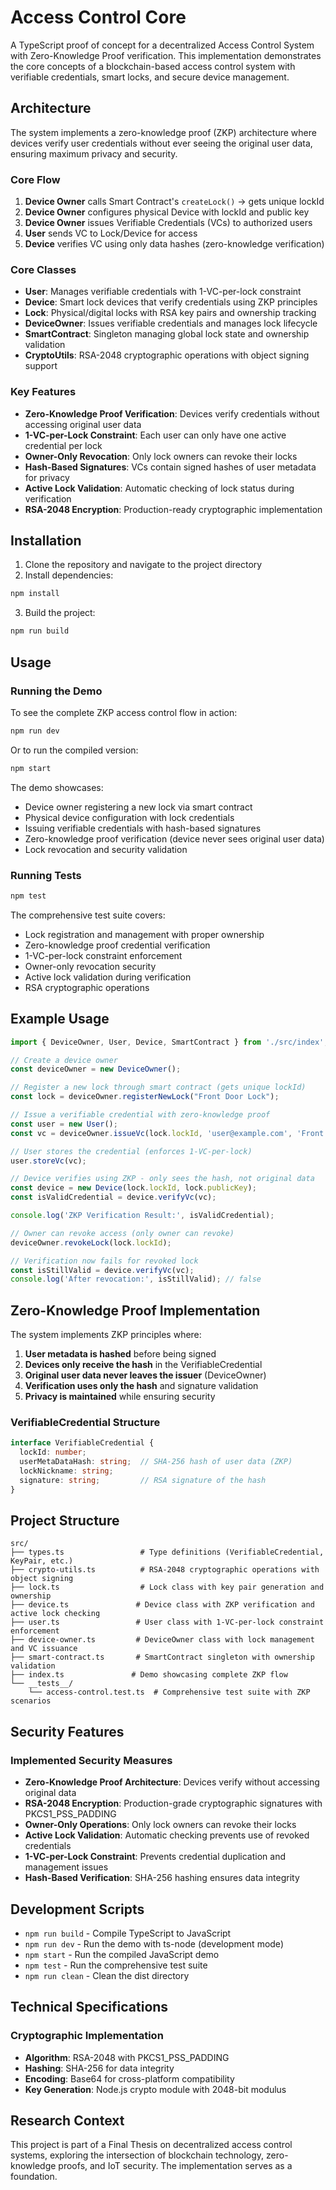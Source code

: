 # Access Control Core

A TypeScript proof of concept for a decentralized Access Control System with Zero-Knowledge Proof verification. This implementation demonstrates the core concepts of a blockchain-based access control system with verifiable credentials, smart locks, and secure device management.

## Architecture

The system implements a zero-knowledge proof (ZKP) architecture where devices verify user credentials without ever seeing the original user data, ensuring maximum privacy and security.

### Core Flow

1. **Device Owner** calls Smart Contract's `createLock()` → gets unique lockId
2. **Device Owner** configures physical Device with lockId and public key
3. **Device Owner** issues Verifiable Credentials (VCs) to authorized users
4. **User** sends VC to Lock/Device for access
5. **Device** verifies VC using only data hashes (zero-knowledge verification)

### Core Classes

- **User**: Manages verifiable credentials with 1-VC-per-lock constraint
- **Device**: Smart lock devices that verify credentials using ZKP principles
- **Lock**: Physical/digital locks with RSA key pairs and ownership tracking
- **DeviceOwner**: Issues verifiable credentials and manages lock lifecycle
- **SmartContract**: Singleton managing global lock state and ownership validation
- **CryptoUtils**: RSA-2048 cryptographic operations with object signing support

### Key Features

- **Zero-Knowledge Proof Verification**: Devices verify credentials without accessing original user data
- **1-VC-per-Lock Constraint**: Each user can only have one active credential per lock
- **Owner-Only Revocation**: Only lock owners can revoke their locks
- **Hash-Based Signatures**: VCs contain signed hashes of user metadata for privacy
- **Active Lock Validation**: Automatic checking of lock status during verification
- **RSA-2048 Encryption**: Production-ready cryptographic implementation

## Installation

1. Clone the repository and navigate to the project directory
2. Install dependencies:
```bash
npm install
```

3. Build the project:
```bash
npm run build
```

## Usage

### Running the Demo

To see the complete ZKP access control flow in action:

```bash
npm run dev
```

Or to run the compiled version:
```bash
npm start
```

The demo showcases:
- Device owner registering a new lock via smart contract
- Physical device configuration with lock credentials
- Issuing verifiable credentials with hash-based signatures
- Zero-knowledge proof verification (device never sees original user data)
- Lock revocation and security validation

### Running Tests

```bash
npm test
```

The comprehensive test suite covers:
- Lock registration and management with proper ownership
- Zero-knowledge proof credential verification
- 1-VC-per-lock constraint enforcement
- Owner-only revocation security
- Active lock validation during verification
- RSA cryptographic operations

## Example Usage

```typescript
import { DeviceOwner, User, Device, SmartContract } from './src/index';

// Create a device owner
const deviceOwner = new DeviceOwner();

// Register a new lock through smart contract (gets unique lockId)
const lock = deviceOwner.registerNewLock("Front Door Lock");

// Issue a verifiable credential with zero-knowledge proof
const user = new User();
const vc = deviceOwner.issueVc(lock.lockId, 'user@example.com', 'Front Door Access');

// User stores the credential (enforces 1-VC-per-lock)
user.storeVc(vc);

// Device verifies using ZKP - only sees the hash, not original data
const device = new Device(lock.lockId, lock.publicKey);
const isValidCredential = device.verifyVc(vc);

console.log('ZKP Verification Result:', isValidCredential);

// Owner can revoke access (only owner can revoke)
deviceOwner.revokeLock(lock.lockId);

// Verification now fails for revoked lock
const isStillValid = device.verifyVc(vc);
console.log('After revocation:', isStillValid); // false
```

## Zero-Knowledge Proof Implementation

The system implements ZKP principles where:

1. **User metadata is hashed** before being signed
2. **Devices only receive the hash** in the VerifiableCredential
3. **Original user data never leaves the issuer** (DeviceOwner)
4. **Verification uses only the hash** and signature validation
5. **Privacy is maintained** while ensuring security

### VerifiableCredential Structure

```typescript
interface VerifiableCredential {
  lockId: number;
  userMetaDataHash: string;  // SHA-256 hash of user data (ZKP)
  lockNickname: string;
  signature: string;         // RSA signature of the hash
}
```

## Project Structure

```
src/
├── types.ts                 # Type definitions (VerifiableCredential, KeyPair, etc.)
├── crypto-utils.ts          # RSA-2048 cryptographic operations with object signing
├── lock.ts                  # Lock class with key pair generation and ownership
├── device.ts               # Device class with ZKP verification and active lock checking
├── user.ts                 # User class with 1-VC-per-lock constraint enforcement
├── device-owner.ts         # DeviceOwner class with lock management and VC issuance
├── smart-contract.ts       # SmartContract singleton with ownership validation
├── index.ts               # Demo showcasing complete ZKP flow
└── __tests__/
    └── access-control.test.ts  # Comprehensive test suite with ZKP scenarios
```

## Security Features

### Implemented Security Measures

- **Zero-Knowledge Proof Architecture**: Devices verify without accessing original data
- **RSA-2048 Encryption**: Production-grade cryptographic signatures with PKCS1_PSS_PADDING
- **Owner-Only Operations**: Only lock owners can revoke their locks
- **Active Lock Validation**: Automatic checking prevents use of revoked credentials
- **1-VC-per-Lock Constraint**: Prevents credential duplication and management issues
- **Hash-Based Verification**: SHA-256 hashing ensures data integrity

## Development Scripts

- `npm run build` - Compile TypeScript to JavaScript
- `npm run dev` - Run the demo with ts-node (development mode)
- `npm start` - Run the compiled JavaScript demo
- `npm test` - Run the comprehensive test suite
- `npm run clean` - Clean the dist directory

## Technical Specifications

### Cryptographic Implementation

- **Algorithm**: RSA-2048 with PKCS1_PSS_PADDING
- **Hashing**: SHA-256 for data integrity
- **Encoding**: Base64 for cross-platform compatibility
- **Key Generation**: Node.js crypto module with 2048-bit modulus

## Research Context

This project is part of a Final Thesis on decentralized access control systems, exploring the intersection of blockchain technology, zero-knowledge proofs, and IoT security. The implementation serves as a foundation.